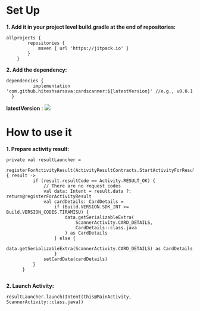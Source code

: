 # Set Up

<b>1. Add it in your project level build.gradle at the end of repositories:</b>

```
allprojects {
		repositories {
			maven { url 'https://jitpack.io' }
		}
	}
  ```      
  
  <b>2. Add the dependency:</b>
  
  ```  
  dependencies {
	        implementation 'com.github.hiteshsarsava:cardscanner:${latestVersion}' //e.g., v0.0.1
	}
  ```
  
  <b>latestVersion</b> : [![](https://jitpack.io/v/hiteshsarsava/cardscanner.svg)](https://jitpack.io/#hiteshsarsava/cardscanner)
  
  # How to use it
  
  <b>1. Prepare activity result:</b>

  ```
  private val resultLauncher =
        registerForActivityResult(ActivityResultContracts.StartActivityForResult()) { result ->
            if (result.resultCode == Activity.RESULT_OK) {
                // There are no request codes
                val data: Intent = result.data ?: return@registerForActivityResult
                val cardDetails: CardDetails =
                    if (Build.VERSION.SDK_INT >= Build.VERSION_CODES.TIRAMISU) {
                        data.getSerializableExtra(
                            ScannerActivity.CARD_DETAILS,
                            CardDetails::class.java
                        ) as CardDetails
                    } else {
                        data.getSerializableExtra(ScannerActivity.CARD_DETAILS) as CardDetails
                    }
                setCardData(cardDetails)
            }
        }
        
   ```

  <b>2. Launch Activity:</b>
  
  ```
  resultLauncher.launch(Intent(this@MainActivity, ScannerActivity::class.java))
  
  ```
